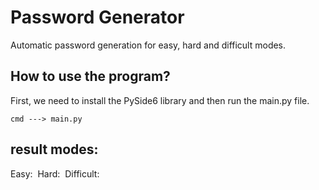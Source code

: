# Password Generator
Automatic password generation for easy, hard and difficult modes.

## How to use the program?

First, we need to install the PySide6 library and then run the main.py file.

```
cmd ---> main.py
```

## result modes:
Easy:
![]()
Hard:
![]()
Difficult:
![]()